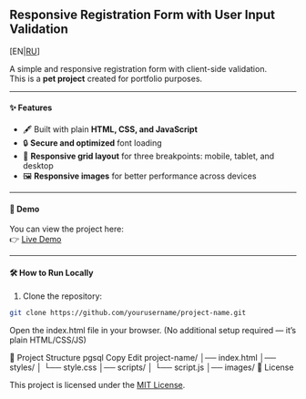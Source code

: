 ## Responsive Registration Form with User Input Validation

[EN|[RU](./README_RU.md)]

A simple and responsive registration form with client-side validation.  
This is a **pet project** created for portfolio purposes.

---

#### ✨ Features
- 🖋 Built with plain **HTML, CSS, and JavaScript**
- 🔒 **Secure and optimized** font loading
- 📱 **Responsive grid layout** for three breakpoints: mobile, tablet, and desktop
- 🖼 **Responsive images** for better performance across devices

---

#### 🚀 Demo
You can view the project here:  
👉 [Live Demo](#)

---

#### 🛠 How to Run Locally

1. Clone the repository:
```bash
git clone https://github.com/yourusername/project-name.git
```
Open the index.html file in your browser.
(No additional setup required — it’s plain HTML/CSS/JS)

📂 Project Structure
pgsql
Copy
Edit
project-name/
│── index.html
│── styles/
│   └── style.css
│── scripts/
│   └── script.js
│── images/
📜 License

This project is licensed under the [MIT License](./LICENSE).
